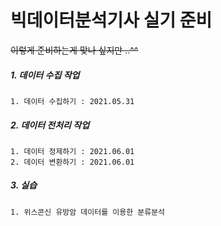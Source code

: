 # 빅데이터분석기사 실기 준비

~~이렇게 준비하는게 맞나 싶지만 ..^^~~



##### 1. 데이터 수집 작업

	1. 데이터 수집하기 : 2021.05.31

##### 2. 데이터 전처리 작업

	1. 데이터 정제하기 : 2021.06.01
	2. 데이터 변환하기 : 2021.06.01



##### 3. 실습

```
1. 위스콘신 유방암 데이터를 이용한 분류분석
```

